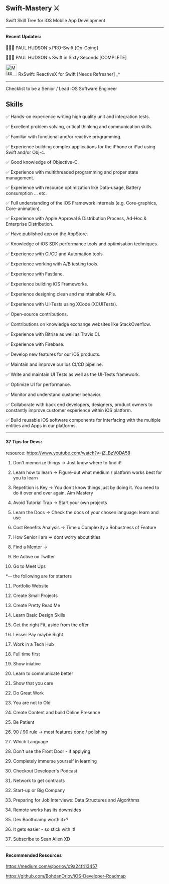 ## Swift-Mastery ⚔️ 
Swift Skill Tree for iOS Mobile App Development

----


#### Recent Updates: 

👨🏻‍💻 PAUL HUDSON's PRO-Swift [On-Going]

👨🏻‍💻 PAUL HUDSON's Swift in Sixty Seconds [COMPLETE] 


<img src="https://github.com/ReactiveX/RxSwift/blob/master/assets/Rx_Logo_M.png" alt="Miss Electric Eel 2016" width="36" height="36"> RxSwift: ReactiveX for Swift [Needs Refresher] _^

----
Checklist to be a Senior / Lead iOS Software Engineer

## Skills

✅ Hands-on experience writing high quality unit and integration tests.

✅ Excellent problem solving, critical thinking and communication skills.

✅ Familiar with functional and/or reactive programming.

✅ Experience building complex applications for the iPhone or iPad using Swift and/or Obj-c.

✅ Good knowledge of Objective-C.

✅ Experience with multithreaded programming and proper state management.

✅ Experience with resource optimization like Data-usage, Battery consumption … etc.

✅ Full understanding of the iOS Framework internals (e.g. Core-graphics, Core-animation).

✅ Experience with Apple Approval & Distribution Process, Ad-Hoc & Enterprise Distribution.

✅ Have published app on the AppStore.

✅ Knowledge of iOS SDK performance tools and optimisation techniques.

✅ Experience with CI/CD and Automation tools

✅ Experience working with A/B testing tools.

✅ Experience with Fastlane.

✅ Experience building iOS Frameworks.

✅ Experience designing clean and maintainable APIs.

✅ Experience with UI-Tests using XCode (XCUITests).

✅ Open-source contributions.

✅ Contributions on knowledge exchange websites like StackOverflow.

✅ Experience with Bitrise as well as Travis CI.

✅ Experience with Firebase.

✅ Develop new features for our iOS products.

✅ Maintain and improve our ios CI/CD pipeline.

✅ Write and maintain UI Tests as well as the UI-Tests framework.

✅ Optimize UI for performance.

✅ Monitor and understand customer behavior.

✅ Collaborate with back end developers, designers, product owners to constantly improve customer experience within iOS platform.

✅ Build reusable iOS software components for interfacing with the multiple entities and Apps in our platforms.


----
#### 37 Tips for Devs: 

resource: https://www.youtube.com/watch?v=jZ_BzV0DA58

1. Don't memorize things -> Just know where to find it!

2. Learn how to learn -> Figure-out what medium / platform works best for you to learn

3. Repetition is Key -> You don't know things just by doing it. You need to do it over and over again. Aim Mastery

4. Avoid Tutorial Trap -> Start your own projects

5. Learn the Docs -> Check the docs of your chosen language: learn and use

6. Cost Benefits Analysis -> Time x Complexity x Robustness of Feature

7. How Senior I am -> dont worry about titles

8. Find a Mentor ->

9. Be Active on Twitter

10. Go to Meet Ups

*-- the following are for starters

11. Portfolio Website

12. Create Small Projects

13. Create Pretty Read Me

14. Learn Basic Design Skills

15. Get the right Fit, aside from the offer

16. Lesser Pay maybe Right

17. Work in a Tech Hub 

18. Full time first

19. Show iniative

20. Learn to communicate better

21. Show that you care

22. Do Great Work

23. You are not to Old

24. Create Content and build Online Presence

25. Be Patient

26. 90 / 90 rule -> most features done / polishing

27. Which Language

28. Don't use the Front Door - if applying

29. Completely immerse yourself in learning

30. Checkout Developer's Podcast

31. Network to get contracts

32. Start-up or Big Company

33. Preparing for Job Interviews: Data Structures and Algorithms

34. Remote works has its downsides

35. Dev Boothcamp worth it>?

36. It gets easier - so stick with it!

37. Subscribe to Sean Allen XD

----


#### Recommended Resources

https://medium.com/@borlov/c9a24f413457

https://github.com/BohdanOrlov/iOS-Developer-Roadmap
